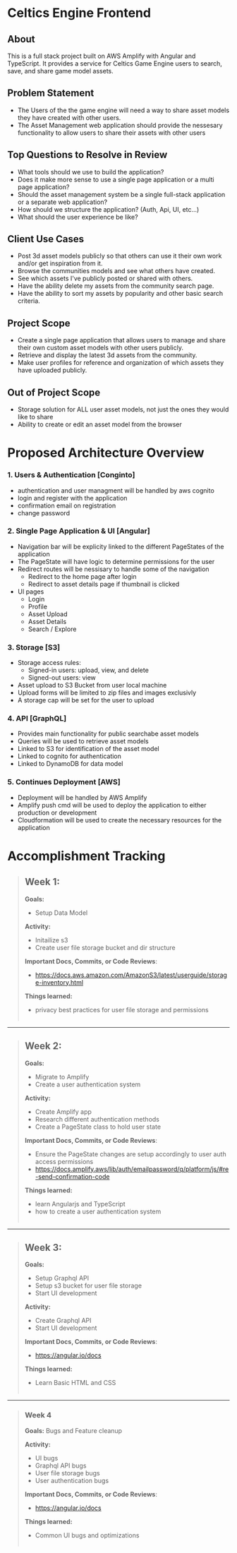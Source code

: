 # Celtics Engine Frontend

## About
This is a full stack project built on AWS Amplify with Angular and TypeScript. It provides a service for Celtics Game Engine users to search, save, and share game model assets.

## Problem Statement
- The Users of the the game engine will need a way to share asset models they have created with other users.
- The Asset Management web application should provide the nessesary functionality to allow users to share their assets with other users

## Top Questions to Resolve in Review
- What tools should we use to build the application?
- Does it make more sense to use a single page application or a multi page application?
- Should the asset management system be a single full-stack application or a separate web application?
- How should we structure the application? (Auth, Api, UI, etc...)
- What should the user experience be like?

## Client Use Cases
- Post 3d asset models publicly so that others can use it their own work and/or get inspiration from it.
- Browse the communities models and see what others have created.
- See which assets I've publicly posted or shared with others.
- Have the ability delete my assets from the community search page.
- Have the ability to sort my assets by popularity and other basic search criteria.

## Project Scope
- Create a single page application that allows users to manage and share their own custom asset models with other users publicly.
- Retrieve and display the latest 3d assets from the community.
- Make user profiles for reference and organization of which assets they have uploaded publicly.

## Out of Project Scope
- Storage solution for ALL user asset models, not just the ones they would like to share
- Ability to create or edit an asset model from the browser


# Proposed Architecture Overview

### 1. Users & Authentication [Conginto]
- authentication and user managment will be handled by aws cognito
- login and register with the application
- confirmation email on registration
- change password 

### 2. Single Page Application & UI [Angular] 

- Navigation bar will be explicity linked to the different PageStates of the application 
- The PageState will have logic to determine permissions for the user
- Redirect routes will be nessisary to handle some of the navigation
    - Redirect to the home page after login
    - Redirect to asset details page if thumbnail is clicked
- UI pages
    - Login 
    - Profile 
    - Asset Upload 
    - Asset Details
    - Search / Explore    

### 3. Storage [S3]
- Storage access rules:
    - Signed-in users: upload, view, and delete 
    - Signed-out users: view 
- Asset upload to S3 Bucket from user local machine
- Upload forms will be limited to zip files and images exclusivly
- A storage cap will be set for the user to upload

### 4. API [GraphQL]
- Provides main functionality for public searchabe asset models
- Queries will be used to retrieve asset models
- Linked to S3 for identification of the asset model
- Linked to cognito for authentication
- Linked to DynamoDB for data model

### 5. Continues Deployment [AWS]
- Deployment will be handled by AWS Amplify
- Amplify push cmd will be used to deploy the application to either production or development
- Cloudformation will be used to create the necessary resources for the application

# Accomplishment Tracking

>## Week 1:
>**Goals:**
> - Setup Data Model
> 
>**Activity:**
> - Initailize s3 
> - Create user file storage bucket and dir structure
> 
>**Important Docs, Commits, or Code Reviews**:
> - https://docs.aws.amazon.com/AmazonS3/latest/userguide/storage-inventory.html
> 
>**Things learned:**
> - privacy best practices for user file storage and permissions
> <br></br>
---
>## Week 2:
>**Goals:**
>- Migrate to Amplify
>- Create a user authentication system
>
>**Activity:** 
>- Create Amplify app 
>- Research different authentication methods
>- Create a PageState class to hold user state
>
>**Important Docs, Commits, or Code Reviews**:
>- Ensure the PageState changes are setup accordingly to user auth access permissions
>- https://docs.amplify.aws/lib/auth/emailpassword/q/platform/js/#re-send-confirmation-code
>
>**Things learned:**
>- learn Angularjs and TypeScript
>- how to create a user authentication system
> <br></br>
---
>## Week 3: 
>**Goals:**
>- Setup Graphql API
>- Setup s3 bucket for user file storage
>- Start UI development
>
>**Activity:**
>- Create Graphql API
>- Start UI development
>
>**Important Docs, Commits, or Code Reviews**:
>- https://angular.io/docs
>
>**Things learned:**
>- Learn Basic HTML and CSS
> <br></br>
---
>### Week 4
>**Goals:**
>Bugs and Feature cleanup 
>
>**Activity:**
>- UI bugs
>- Graphql API bugs
>- User file storage bugs
>- User authentication bugs
>
>**Important Docs, Commits, or Code Reviews**:
>- https://angular.io/docs
>
>**Things learned:**
>- Common UI bugs and optimizations
> <br></br>

